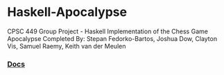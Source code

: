 # Haskell-Apocalypse
CPSC 449 Group Project - Haskell Implementation of the Chess Game Apocalypse
Completed By: Stepan Fedorko-Bartos, Joshua Dow, Clayton Vis, Samuel Raemy, Keith van der Meulen

### [Docs](http://kremer.cpsc.ucalgary.ca/courses/cpsc449/W2016/ApocDoc/)
